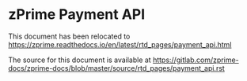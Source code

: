 # zPrime Payment API

This document has been relocated to https://zprime.readthedocs.io/en/latest/rtd_pages/payment_api.html

The source for this document is available at https://gitlab.com/zprime-docs/zprime-docs/blob/master/source/rtd_pages/payment_api.rst